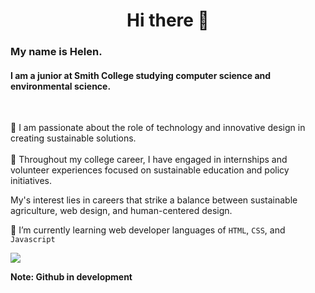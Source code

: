 <h1 align='center'>
  Hi there 👋
</h1>


<h3>My name is Helen. <br></h3><h4>I am a junior at Smith College studying computer science and environmental science.</h4><br>



 💬   I am passionate about the role of technology and innovative design in creating sustainable solutions.<br><br>
🏫   Throughout my college career, I have engaged in internships and volunteer experiences focused on sustainable education and policy initiatives. 


My's interest lies in careers that strike a balance between sustainable agriculture, web design, and human-centered design.
</p>


🔭   I’m currently learning web developer languages of `HTML`, `CSS`, and `Javascript`


<a href="https://www.linkedin.com/in/helen-glover"><img src="https://img.shields.io/badge/LinkedIn-0077B5?style=for-the-badge&logo=linkedin&logoColor=white" LinkedIn/></a>

**Note: Github in development**
  
<!--
**hglovercode/hglovercode** is a ✨ _special_ ✨ repository because its `README.md` (this file) appears on your GitHub profile.

Here are some ideas to get you started:

- 🔭 I’m currently working on ...
- 🌱 I’m currently learning ...
- 👯 I’m looking to collaborate on ...
- 🤔 I’m looking for help with ...
- 💬 Ask me about ...
- 📫 How to reach me: ...
- 😄 Pronouns: ...
- ⚡ Fun fact: ...
-->
